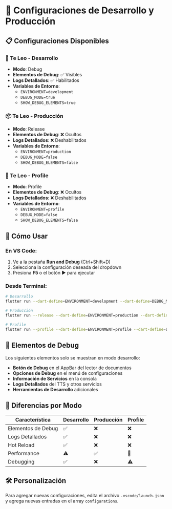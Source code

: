 # 🚀 Configuraciones de Desarrollo y Producción

## 📋 Configuraciones Disponibles

### 🚀 Te Leo - Desarrollo
- **Modo**: Debug
- **Elementos de Debug**: ✅ Visibles
- **Logs Detallados**: ✅ Habilitados
- **Variables de Entorno**:
  - `ENVIRONMENT=development`
  - `DEBUG_MODE=true`
  - `SHOW_DEBUG_ELEMENTS=true`

### 📦 Te Leo - Producción
- **Modo**: Release
- **Elementos de Debug**: ❌ Ocultos
- **Logs Detallados**: ❌ Deshabilitados
- **Variables de Entorno**:
  - `ENVIRONMENT=production`
  - `DEBUG_MODE=false`
  - `SHOW_DEBUG_ELEMENTS=false`

### 🔧 Te Leo - Profile
- **Modo**: Profile
- **Elementos de Debug**: ❌ Ocultos
- **Logs Detallados**: ❌ Deshabilitados
- **Variables de Entorno**:
  - `ENVIRONMENT=profile`
  - `DEBUG_MODE=false`
  - `SHOW_DEBUG_ELEMENTS=false`

## 🎯 Cómo Usar

### En VS Code:
1. Ve a la pestaña **Run and Debug** (Ctrl+Shift+D)
2. Selecciona la configuración deseada del dropdown
3. Presiona **F5** o el botón ▶️ para ejecutar

### Desde Terminal:
```bash
# Desarrollo
flutter run --dart-define=ENVIRONMENT=development --dart-define=DEBUG_MODE=true --dart-define=SHOW_DEBUG_ELEMENTS=true

# Producción
flutter run --release --dart-define=ENVIRONMENT=production --dart-define=DEBUG_MODE=false --dart-define=SHOW_DEBUG_ELEMENTS=false

# Profile
flutter run --profile --dart-define=ENVIRONMENT=profile --dart-define=DEBUG_MODE=false --dart-define=SHOW_DEBUG_ELEMENTS=false
```

## 🔧 Elementos de Debug

Los siguientes elementos solo se muestran en modo desarrollo:

- **Botón de Debug** en el AppBar del lector de documentos
- **Opciones de Debug** en el menú de configuraciones
- **Información de Servicios** en la consola
- **Logs Detallados** del TTS y otros servicios
- **Herramientas de Desarrollo** adicionales

## 📱 Diferencias por Modo

| Característica | Desarrollo | Producción | Profile |
|----------------|------------|------------|---------|
| Elementos de Debug | ✅ | ❌ | ❌ |
| Logs Detallados | ✅ | ❌ | ❌ |
| Hot Reload | ✅ | ❌ | ❌ |
| Performance | ⚠️ | ✅ | 🔧 |
| Debugging | ✅ | ❌ | ⚠️ |

## 🛠️ Personalización

Para agregar nuevas configuraciones, edita el archivo `.vscode/launch.json` y agrega nuevas entradas en el array `configurations`.
